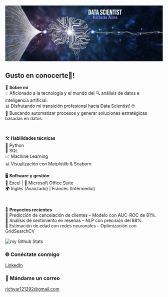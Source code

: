![Image Alt](https://github.com/Richyar121292/Richyar121292/blob/1b57d37f74ee8cd767af6a8ada46dc49ce81a0d6/DS3.JPG)
## Gusto en conocerte👋!



🧙 **Sobre mí**  
💡 Aficionado a la tecnología y el mundo del 🔍 análisis de datos e inteligencia artificial.  
📊 Disfrutando mi transición profesional hacia Data Scientist! 🤓  
🚀 Buscando automatizar procesos y generar soluciones estratégicas basadas en datos.
</p>


<br>

🛠️ **Habilidades técnicas**  
🐍 Python  
💾 SQL  
📈 Machine Learning  
📊 Visualización con Matplotlib & Seaborn


🖥️ **Software y gestión**  
📑 Excel | 📂 Microsoft Office Suite  
🌍 Inglés (Avanzado) | Francés (Intermedio)

<br>

📂 **Proyectos recientes**  
🔹 Predicción de cancelación de clientes – Modelo con AUC-ROC de 81%.  
🔹 Análisis de sentimiento en reseñas – NLP con precisión del 88%.  
🔹 Estimación de edad con redes neuronales – Optimización con GridSearchCV


<img align="center" src="https://github-readme-stats.vercel.app/api?username=Richyar121292&include_all_commits=true&count_private=true&show_icons=true&line_height=20&title_color=2B5BBD&icon_color=1124BB&text_color=A1A1A1&bg_color=0,000000,130F40" alt="my Github Stats"/>

<br>
<h3 align="left">🌐 Conéctate conmigo</h3>
<p align="left">
  <a href="https://linkedin.com/in/ricardoalva121292">LinkedIn</a>
</p>
<h3 align="left">📧 Mándame un correo</h3>
<p align="left">
  <a href="mailto:richyar121292@gmail.com">richyar121292@gmail.com</a>
</p>

